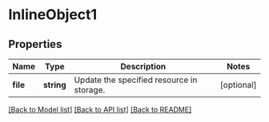 # InlineObject1

## Properties
Name | Type | Description | Notes
------------ | ------------- | ------------- | -------------
**file** | **string** | Update the specified resource in storage. | [optional] 

[[Back to Model list]](../README.md#documentation-for-models) [[Back to API list]](../README.md#documentation-for-api-endpoints) [[Back to README]](../README.md)


